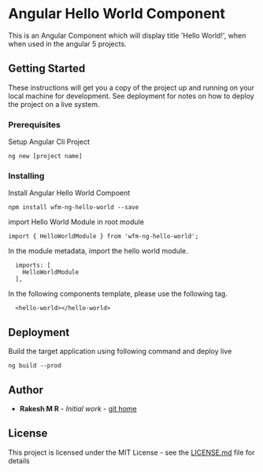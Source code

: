 # Angular Hello World Component

This is an Angular Component which will display title 'Hello World!', when when used in the angular 5 projects.

## Getting Started

These instructions will get you a copy of the project up and running on your local machine for development. See deployment for notes on how to deploy the project on a live system.

### Prerequisites

Setup Angular Cli Project

```
ng new [project name]
```

### Installing

Install Angular Hello World Compoent


```
npm install wfm-ng-hello-world --save
```

import Hello World Module in root module

```
import { HelloWorldModule } from 'wfm-ng-hello-world';
```

In the module metadata, import the hello world module.

```
  imports: [
    HelloWorldModule
  ],
```
In the following components template, please use the following tag.

```
  <hello-world></hello-world>
```

## Deployment

Build the target application using following command and deploy live
```
ng build --prod
```

## Author

* **Rakesh M R** - *Initial work* - [git home](https://github.com/rakesh-mr)


## License

This project is licensed under the MIT License - see the [LICENSE.md](https://github.com/rakesh-mr/AngularHelloWorld/blob/origin/license.md) file for details

